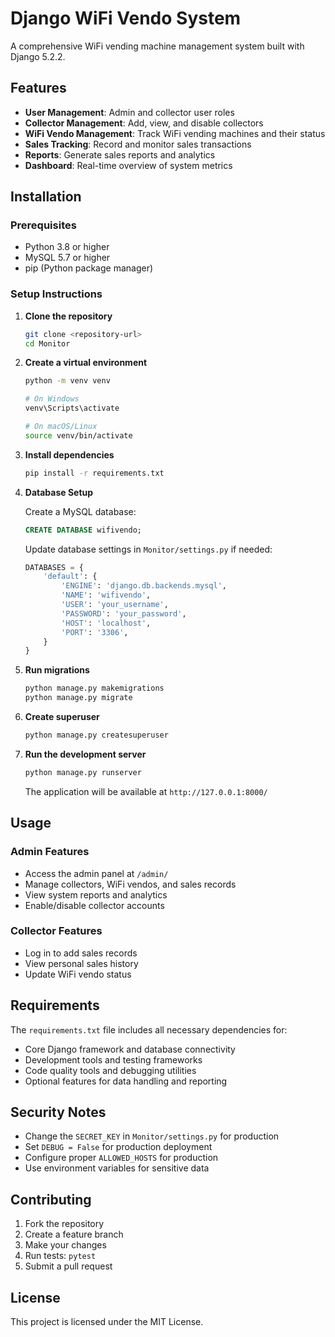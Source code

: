 # Django WiFi Vendo System

A comprehensive WiFi vending machine management system built with Django 5.2.2.

## Features

- **User Management**: Admin and collector user roles
- **Collector Management**: Add, view, and disable collectors
- **WiFi Vendo Management**: Track WiFi vending machines and their status
- **Sales Tracking**: Record and monitor sales transactions
- **Reports**: Generate sales reports and analytics
- **Dashboard**: Real-time overview of system metrics

## Installation

### Prerequisites

- Python 3.8 or higher
- MySQL 5.7 or higher
- pip (Python package manager)

### Setup Instructions

1. **Clone the repository**
   ```bash
   git clone <repository-url>
   cd Monitor
   ```

2. **Create a virtual environment**
   ```bash
   python -m venv venv
   
   # On Windows
   venv\Scripts\activate
   
   # On macOS/Linux
   source venv/bin/activate
   ```

3. **Install dependencies**
   ```bash
   pip install -r requirements.txt
   ```

4. **Database Setup**

   Create a MySQL database:
   ```sql
   CREATE DATABASE wifivendo;
   ```

   Update database settings in `Monitor/settings.py` if needed:
   ```python
   DATABASES = {
       'default': {
           'ENGINE': 'django.db.backends.mysql',
           'NAME': 'wifivendo',
           'USER': 'your_username',
           'PASSWORD': 'your_password',
           'HOST': 'localhost',
           'PORT': '3306',
       }
   }
   ```

5. **Run migrations**
   ```bash
   python manage.py makemigrations
   python manage.py migrate
   ```

6. **Create superuser**
   ```bash
   python manage.py createsuperuser
   ```

7. **Run the development server**
   ```bash
   python manage.py runserver
   ```

   The application will be available at `http://127.0.0.1:8000/`

## Usage

### Admin Features
- Access the admin panel at `/admin/`
- Manage collectors, WiFi vendos, and sales records
- View system reports and analytics
- Enable/disable collector accounts

### Collector Features
- Log in to add sales records
- View personal sales history
- Update WiFi vendo status

## Requirements

The `requirements.txt` file includes all necessary dependencies for:
- Core Django framework and database connectivity
- Development tools and testing frameworks
- Code quality tools and debugging utilities
- Optional features for data handling and reporting

## Security Notes

- Change the `SECRET_KEY` in `Monitor/settings.py` for production
- Set `DEBUG = False` for production deployment
- Configure proper `ALLOWED_HOSTS` for production
- Use environment variables for sensitive data

## Contributing

1. Fork the repository
2. Create a feature branch
3. Make your changes
4. Run tests: `pytest`
5. Submit a pull request

## License

This project is licensed under the MIT License.
